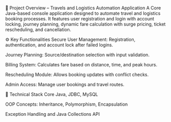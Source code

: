📌 Project Overview – Travels and Logistics Automation Application
A Core Java-based console application designed to automate travel and logistics booking processes.
It features user registration and login with account locking, journey planning, dynamic fare calculation 
with surge pricing, ticket rescheduling, and cancellation.

⚙️ Key Functionalities
Secure User Management: Registration, authentication, and account lock after failed logins.

Journey Planning: Source/destination selection with input validation.

Billing System: Calculates fare based on distance, time, and peak hours.

Rescheduling Module: Allows booking updates with conflict checks.

Admin Access: Manage user bookings and travel routes.

🧠 Technical Stack
Core Java, JDBC, MySQL

OOP Concepts: Inheritance, Polymorphism, Encapsulation

Exception Handling and Java Collections API

